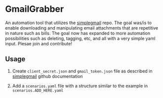 # GmailGrabber

An automation tool that utilizes the [simplegmail](https://github.com/jeremyephron/simplegmail) repo. The goal was/is to enable downloading and manipulating email attachments that are repetitive in nature such as bills. The goal now has expanded to more automation possibilities such as deleting, tagging, etc, and all with a very simple yaml input.
Plesae join and contribute!

## Usage

1. Create ```client_secret.json``` and ```gmail_token.json``` file as described in [simplegmail](https://github.com/jeremyephron/simplegmail) github documentation

2. Add a ```scenarios.yaml``` file with a structure similar to the example in ```scenarios.ADD_HERE.yaml```

